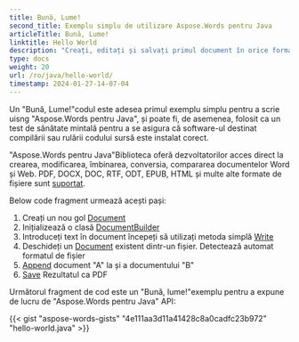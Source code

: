 ```yaml
---
title: Bună, Lume!
second_title: Exemplu simplu de utilizare Aspose.Words pentru Java
articleTitle: Bună, Lume!
linktitle: Hello World
description: "Creați, editați și salvați primul document în orice format acceptat folosind Aspose.Words pentru Java pentru a experimenta simplitatea și puterea sa în Java."
type: docs
weight: 20
url: /ro/java/hello-world/
timestamp: 2024-01-27-14-07-04
---
```


Un "Bună, Lume!"codul este adesea primul exemplu simplu pentru a scrie uisng "Aspose.Words pentru Java", și poate fi, de asemenea, folosit ca un test de sănătate mintală pentru a se asigura că software-ul destinat compilării sau rulării codului sursă este instalat corect.

"Aspose.Words pentru Java"Biblioteca oferă dezvoltatorilor acces direct la crearea, modificarea, îmbinarea, conversia, compararea documentelor Word și Web. PDF, DOCX, DOC, RTF, ODT, EPUB, HTML și multe alte formate de fișiere sunt [suportat](/words/java/supported-document-formats/).

Below code fragment urmează acești pași:

1. Creați un nou gol [Document](https://reference.aspose.com/words/java/com.aspose.words/document/)
1. Inițializează o clasă [DocumentBuilder](https://reference.aspose.com/words/java/com.aspose.words/documentbuilder/)
1. Introduceți text în document începeți să utilizați metoda simplă [Write](https://reference.aspose.com/words/java/com.aspose.words/documentbuilder/#write-java.lang.String)
1. Deschideți un [Document](https://reference.aspose.com/words/java/com.aspose.words/document/#Document-java.lang.String) existent dintr-un fișier. Detectează automat formatul de fișier
1. [Append](https://reference.aspose.com/words/java/com.aspose.words/document/#appendDocument-com.aspose.words.Document-int) document "A" la și a documentului "B"
1. [Save](https://reference.aspose.com/words/java/com.aspose.words/document/#save-java.lang.String) Rezultatul ca PDF

Următorul fragment de cod este un "Bună, lume!"exemplu pentru a expune de lucru de "Aspose.Words pentru Java" API:

{{< gist "aspose-words-gists" "4e111aa3d11a41428c8a0cadfc23b972" "hello-world.java" >}}

